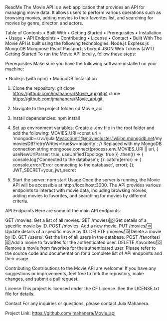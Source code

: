 ReadMe
The Movie API is a web application that provides an API for managing movie data. It allows users to perform various operations such as browsing movies, adding movies to their favorites list, and searching for movies by genre, director, and actors.

Table of Contents
•	Built With
•	Getting Started
•	Prerequisites
•	Installation
•	Usage
•	API Endpoints
•	Contributing
•	License
•	Contact
•	Built With
The Movie API is built using the following technologies:
Node.js
Express.js
MongoDB
Mongoose
React
Passport.js
bcrypt
JSON Web Tokens (JWT)
Getting Started
To run the Movie API locally, follow these steps:

Prerequisites
Make sure you have the following software installed on your machine:

•	Node.js (with npm)
•	MongoDB
Installation
1.	Clone the repository:
git clone https://github.com/jmahanera/Movie_api.gitgit clone https://github.com/jmahanera/Movie_api.git
1.	Navigate to the project folder:
cd Movie_api
1.	Install dependencies:
npm install
1.	Set up environment variables:
Create a .env file in the root folder and add the following:
MOVIES_URI=const uri = 'mongodb+srv://jula:Myaccount1@moviecluster.1wliibn.mongodb.net/mymoviesDB?retryWrites=true&w=majority'; // Replaced with my MongoDB connection string
mongoose.connect(process.env.MOVIES_URI || uri, { useNewUrlParser: true, useUnifiedTopology: true })
  .then(() => {
    console.log('Connected to the database');
  })
  .catch((error) => {
    console.error('Error connecting to the database:', error);
  });
JWT_SECRET=your_jwt_secret

1.	Start the server:
npm start
Usage
Once the server is running, the Movie API will be accessible at http://localhost:3000. The API provides various endpoints to interact with movie data, including browsing movies, adding movies to favorites, and searching for movies by different criteria.



API Endpoints
Here are some of the main API endpoints:

GET /movies: Get a list of all movies.
GET /movies/:id: Get details of a specific movie by ID.
POST /movies: Add a new movie.
PUT /movies/:id: Update details of a specific movie by ID.
DELETE /movies/:id: Delete a movie by ID.
GET /users/: Get the list of all users in the database.
POST /favorites/:id: Add a movie to favorites for the authenticated user.
DELETE /favorites/:id: Remove a movie from favorites for the authenticated user.
Please refer to the source code and documentation for a complete list of API endpoints and their usage.

Contributing
Contributions to the Movie API are welcome! If you have any suggestions or improvements, feel free to fork the repository, make changes, and submit a pull request.

License
This project is licensed under the CF License. See the LICENSE.txt file for details.

Contact
For any inquiries or questions, please contact Jula Mahanera.

Project Link: https://github.com/jmahanera/Movie_api
